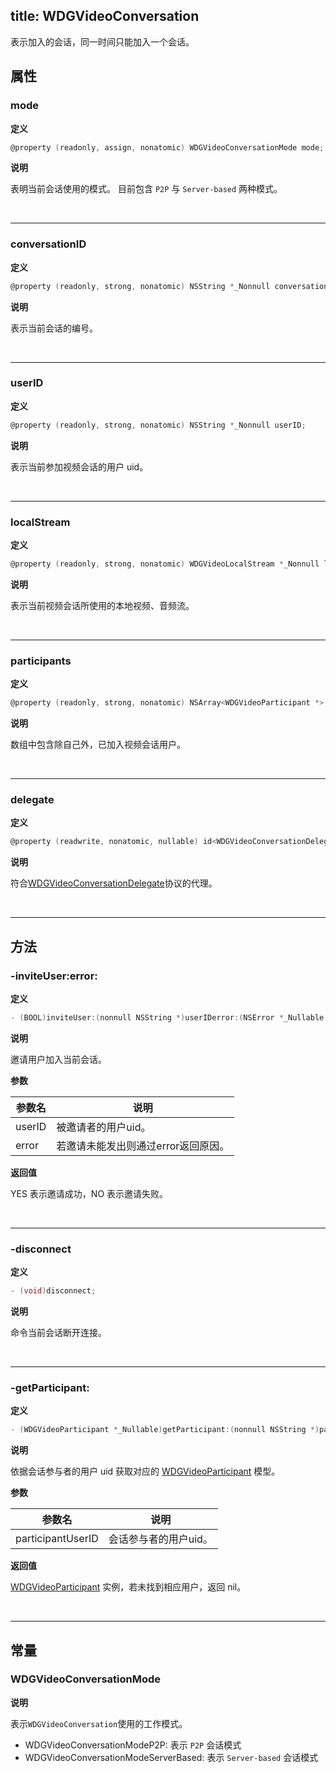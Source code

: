 title: WDGVideoConversation
---

表示加入的会话，同一时间只能加入一个会话。

## 属性

### mode

**定义**

```objectivec
@property (readonly, assign, nonatomic) WDGVideoConversationMode mode;
```

**说明**

表明当前会话使用的模式。
目前包含 `P2P` 与 `Server-based` 两种模式。

</br>

---

### conversationID

**定义**

```objectivec
@property (readonly, strong, nonatomic) NSString *_Nonnull conversationID;
```

**说明**

表示当前会话的编号。

</br>

---

### userID

**定义**

```objectivec
@property (readonly, strong, nonatomic) NSString *_Nonnull userID;
```

**说明**

表示当前参加视频会话的用户 uid。

</br>

---

### localStream

**定义**

```objectivec
@property (readonly, strong, nonatomic) WDGVideoLocalStream *_Nonnull localStream;
```

**说明**

表示当前视频会话所使用的本地视频、音频流。

</br>

---

### participants

**定义**

```objectivec
@property (readonly, strong, nonatomic) NSArray<WDGVideoParticipant *> *_Nonnull participants;
```

**说明**

数组中包含除自己外，已加入视频会话用户。

</br>

---

### delegate

**定义**

```objectivec
@property (readwrite, nonatomic, nullable) id<WDGVideoConversationDelegate>delegate;
```

**说明**

符合[WDGVideoConversationDelegate](../Protocols/WDGVideoConversationDelegate.html)协议的代理。

</br>

---

## 方法

### -inviteUser:error:

**定义**

```objectivec
- (BOOL)inviteUser:(nonnull NSString *)userIDerror:(NSError *_Nullable *_Nullable)error;
```

**说明**

邀请用户加入当前会话。

**参数**

 参数名 | 说明 
---|---
userID|被邀请者的用户uid。
error|若邀请未能发出则通过error返回原因。

**返回值**

YES 表示邀请成功，NO 表示邀请失败。

</br>

---

### -disconnect

**定义**

```objectivec
- (void)disconnect;
```

**说明**

命令当前会话断开连接。

</br>

---

### -getParticipant:

**定义**

```objectivec
- (WDGVideoParticipant *_Nullable)getParticipant:(nonnull NSString *)participantUserID;
```

**说明**

依据会话参与者的用户 uid 获取对应的 [WDGVideoParticipant](../Classes/WDGVideoParticipant.html) 模型。

**参数**

 参数名 | 说明 
---|---
participantUserID|会话参与者的用户uid。

**返回值**

[WDGVideoParticipant](../Classes/WDGVideoParticipant.html) 实例，若未找到相应用户，返回 nil。

</br>

---

## 常量

### WDGVideoConversationMode

**说明**

表示`WDGVideoConversation`使用的工作模式。

- WDGVideoConversationModeP2P:         表示 `P2P` 会话模式
- WDGVideoConversationModeServerBased: 表示 `Server-based` 会话模式
